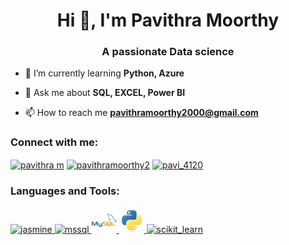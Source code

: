 <h1 align="center">Hi 👋, I'm Pavithra Moorthy</h1>
<h3 align="center">A passionate Data science</h3>

- 🌱 I’m currently learning **Python, Azure**

- 💬 Ask me about **SQL, EXCEL, Power BI**

- 📫 How to reach me **pavithramoorthy2000@gmail.com**

<h3 align="left">Connect with me:</h3>
<p align="left">
<a href="https://linkedin.com/in/pavithra m" target="blank"><img align="center" src="https://raw.githubusercontent.com/rahuldkjain/github-profile-readme-generator/master/src/images/icons/Social/linked-in-alt.svg" alt="pavithra m" height="30" width="40" /></a>
<a href="https://www.hackerrank.com/pavithramoorthy2" target="blank"><img align="center" src="https://raw.githubusercontent.com/rahuldkjain/github-profile-readme-generator/master/src/images/icons/Social/hackerrank.svg" alt="pavithramoorthy2" height="30" width="40" /></a>
<a href="https://www.leetcode.com/pavi_4120" target="blank"><img align="center" src="https://raw.githubusercontent.com/rahuldkjain/github-profile-readme-generator/master/src/images/icons/Social/leet-code.svg" alt="pavi_4120" height="30" width="40" /></a>
</p>

<h3 align="left">Languages and Tools:</h3>
<p align="left"> <a href="https://jasmine.github.io/" target="_blank" rel="noreferrer"> <img src="https://www.vectorlogo.zone/logos/jasmine/jasmine-icon.svg" alt="jasmine" width="40" height="40"/> </a> <a href="https://www.microsoft.com/en-us/sql-server" target="_blank" rel="noreferrer"> <img src="https://www.svgrepo.com/show/303229/microsoft-sql-server-logo.svg" alt="mssql" width="40" height="40"/> </a> <a href="https://www.mysql.com/" target="_blank" rel="noreferrer"> <img src="https://raw.githubusercontent.com/devicons/devicon/master/icons/mysql/mysql-original-wordmark.svg" alt="mysql" width="40" height="40"/> </a> <a href="https://www.python.org" target="_blank" rel="noreferrer"> <img src="https://raw.githubusercontent.com/devicons/devicon/master/icons/python/python-original.svg" alt="python" width="40" height="40"/> </a> <a href="https://scikit-learn.org/" target="_blank" rel="noreferrer"> <img src="https://upload.wikimedia.org/wikipedia/commons/0/05/Scikit_learn_logo_small.svg" alt="scikit_learn" width="40" height="40"/> </a> </p>
